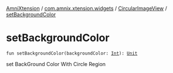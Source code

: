 [AmniXtension](../../index.md) / [com.amnix.xtension.widgets](../index.md) / [CircularImageView](index.md) / [setBackgroundColor](./set-background-color.md)

# setBackgroundColor

`fun setBackgroundColor(backgroundColor: `[`Int`](https://kotlinlang.org/api/latest/jvm/stdlib/kotlin/-int/index.html)`): `[`Unit`](https://kotlinlang.org/api/latest/jvm/stdlib/kotlin/-unit/index.html)

set BackGround Color With Circle Region


